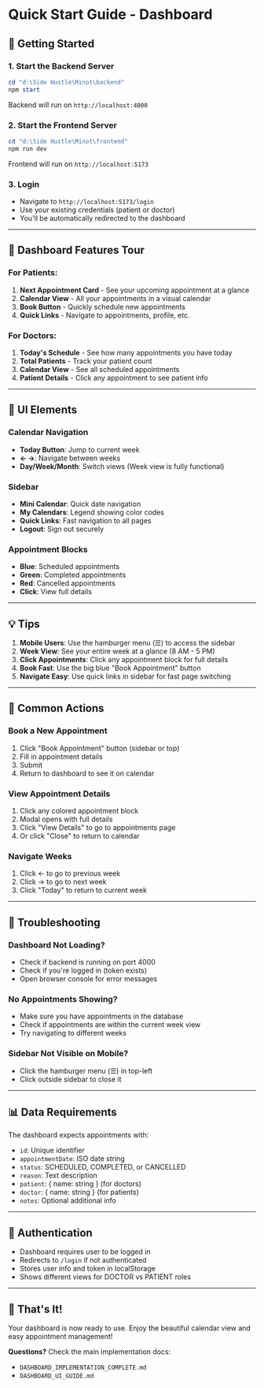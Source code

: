 # Quick Start Guide - Dashboard

## 🚀 Getting Started

### 1. Start the Backend Server
```powershell
cd "d:\Side Hustle\Minot\backend"
npm start
```
Backend will run on `http://localhost:4000`

### 2. Start the Frontend Server
```powershell
cd "d:\Side Hustle\Minot\frontend"
npm run dev
```
Frontend will run on `http://localhost:5173`

### 3. Login
- Navigate to `http://localhost:5173/login`
- Use your existing credentials (patient or doctor)
- You'll be automatically redirected to the dashboard

---

## 📱 Dashboard Features Tour

### For Patients:
1. **Next Appointment Card** - See your upcoming appointment at a glance
2. **Calendar View** - All your appointments in a visual calendar
3. **Book Button** - Quickly schedule new appointments
4. **Quick Links** - Navigate to appointments, profile, etc.

### For Doctors:
1. **Today's Schedule** - See how many appointments you have today
2. **Total Patients** - Track your patient count
3. **Calendar View** - See all scheduled appointments
4. **Patient Details** - Click any appointment to see patient info

---

## 🎨 UI Elements

### Calendar Navigation
- **Today Button**: Jump to current week
- **← →**: Navigate between weeks
- **Day/Week/Month**: Switch views (Week view is fully functional)

### Sidebar
- **Mini Calendar**: Quick date navigation
- **My Calendars**: Legend showing color codes
- **Quick Links**: Fast navigation to all pages
- **Logout**: Sign out securely

### Appointment Blocks
- **Blue**: Scheduled appointments
- **Green**: Completed appointments
- **Red**: Cancelled appointments
- **Click**: View full details

---

## 💡 Tips

1. **Mobile Users**: Use the hamburger menu (☰) to access the sidebar
2. **Week View**: See your entire week at a glance (8 AM - 5 PM)
3. **Click Appointments**: Click any appointment block for full details
4. **Book Fast**: Use the big blue "Book Appointment" button
5. **Navigate Easy**: Use quick links in sidebar for fast page switching

---

## 🎯 Common Actions

### Book a New Appointment
1. Click "Book Appointment" button (sidebar or top)
2. Fill in appointment details
3. Submit
4. Return to dashboard to see it on calendar

### View Appointment Details
1. Click any colored appointment block
2. Modal opens with full details
3. Click "View Details" to go to appointments page
4. Or click "Close" to return to calendar

### Navigate Weeks
1. Click ← to go to previous week
2. Click → to go to next week
3. Click "Today" to return to current week

---

## 🐛 Troubleshooting

### Dashboard Not Loading?
- Check if backend is running on port 4000
- Check if you're logged in (token exists)
- Open browser console for error messages

### No Appointments Showing?
- Make sure you have appointments in the database
- Check if appointments are within the current week view
- Try navigating to different weeks

### Sidebar Not Visible on Mobile?
- Click the hamburger menu (☰) in top-left
- Click outside sidebar to close it

---

## 📊 Data Requirements

The dashboard expects appointments with:
- `id`: Unique identifier
- `appointmentDate`: ISO date string
- `status`: SCHEDULED, COMPLETED, or CANCELLED
- `reason`: Text description
- `patient`: { name: string } (for doctors)
- `doctor`: { name: string } (for patients)
- `notes`: Optional additional info

---

## 🔐 Authentication

- Dashboard requires user to be logged in
- Redirects to `/login` if not authenticated
- Stores user info and token in localStorage
- Shows different views for DOCTOR vs PATIENT roles

---

## 🎉 That's It!

Your dashboard is now ready to use. Enjoy the beautiful calendar view and easy appointment management!

**Questions?** Check the main implementation docs:
- `DASHBOARD_IMPLEMENTATION_COMPLETE.md`
- `DASHBOARD_UI_GUIDE.md`
